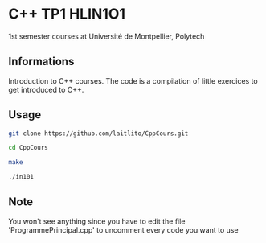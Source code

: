 # C++ TP1 HLIN1O1
1st semester courses at Université de Montpellier, Polytech
## Informations 
Introduction to C++ courses. The code is a compilation of little exercices to get introduced to C++. <br>

## Usage
```bash
git clone https://github.com/laitlito/CppCours.git
```
```bash
cd CppCours
```
```bash
make
```
```bash
./in101
```
## Note
You won't see anything since you have to edit the file 'ProgrammePrincipal.cpp' to uncomment every code you want to use <br>
